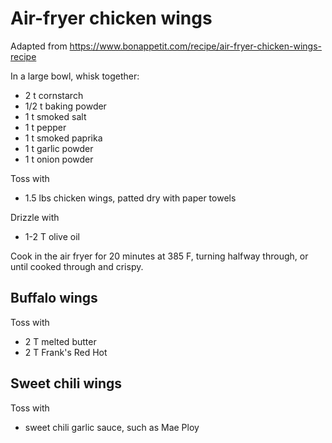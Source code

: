 # Air-fryer chicken wings

Adapted from <https://www.bonappetit.com/recipe/air-fryer-chicken-wings-recipe>

In a large bowl, whisk together:

- 2 t cornstarch
- 1/2 t baking powder
- 1 t smoked salt
- 1 t pepper
- 1 t smoked paprika
- 1 t garlic powder
- 1 t onion powder

Toss with

- 1.5 lbs chicken wings, patted dry with paper towels

Drizzle with

- 1-2 T olive oil

Cook in the air fryer for 20 minutes at 385 F, turning halfway through, or until cooked through and crispy.

## Buffalo wings

Toss with

- 2 T melted butter
- 2 T Frank's Red Hot

## Sweet chili wings

Toss with

- sweet chili garlic sauce, such as Mae Ploy
